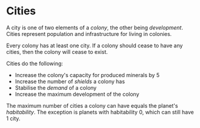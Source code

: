 # Cities

A city is one of two elements of a *colony*, the other being *development*. Cities represent population and infrastructure for living in colonies.

Every colony has at least one city. If a colony should cease to have any cities, then the colony will cease to exist.

Cities do the following:
 - Increase the colony's capacity for produced minerals by 5
 - Increase the number of *shields* a colony has
 - Stabilise the *demand* of a colony
 - Increase the maximum development of the colony

The maximum number of cities a colony can have equals the planet's *habitability*. The exception is planets with habitability 0, which can still have 1 city.

